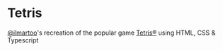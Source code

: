 # Tetris
[@ilmartoo](https://github.com/ilmartoo)'s recreation of the popular game [Tetris®](https://tetris.com)
using HTML, CSS & Typescript
